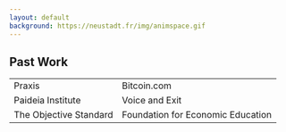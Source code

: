 ```yaml
---
layout: default
background: https://neustadt.fr/img/animspace.gif
---
```


## Past Work

|                        |                                   |
| ---------------------- | --------------------------------- |
| Praxis                 | Bitcoin.com                       |
| Paideia Institute      | Voice and Exit                    |
| The Objective Standard | Foundation for Economic Education |

